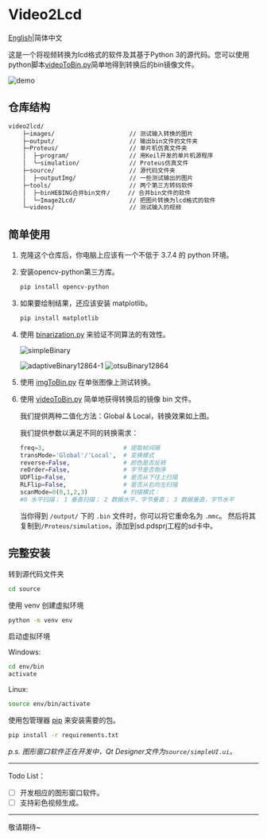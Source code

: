 # Video2Lcd

[English](readme.md)|简体中文

这是一个将视频转换为lcd格式的软件及其基于Python 3的源代码。您可以使用python脚本[videoToBin.py](source/videoToBin.py)简单地得到转换后的bin镜像文件。

![demo](https://user-images.githubusercontent.com/48848908/178132739-5a8b3d49-e480-42a5-9109-fb3c6784c800.png)

## 仓库结构

```bash
video2lcd/
    ├─images/                     // 测试输入转换的图片
    ├─output/                     // 输出bin文件的文件夹
    ├─Proteus/                    // 单片机仿真文件夹
    │  ├─program/                 // 用Keil开发的单片机源程序
    │  └─simulation/              // Proteus仿真文件
    ├─source/                     // 源代码文件夹
    │  ├─outputImg/               // 一些测试输出的图片
    ├─tools/                      // 两个第三方转码软件
    │  ├─binHEBING合并bin文件/     // 合并bin文件的软件
    │  └─Image2Lcd/               // 把图片转换为lcd格式的软件
    └─videos/                     // 测试输入的视频
```

## 简单使用

1. 克隆这个仓库后，你电脑上应该有一个不低于 3.7.4 的 python 环境。

2. 安装opencv-python第三方库。

   ```bash
   pip install opencv-python
   ```

3. 如果要绘制结果，还应该安装 matplotlib。

   ```bash
   pip install matplotlib
   ```

4. 使用 [binarization.py](source/binarization.py) 来验证不同算法的有效性。

   ![simpleBinary](https://user-images.githubusercontent.com/48848908/178133492-decd6c98-fbcb-4af2-9890-cae6baba3084.png)

   ![adaptiveBinary12864-1](https://user-images.githubusercontent.com/48848908/178133409-58f828f8-0e02-4712-abc5-2f0b911e0cf7.png)
   ![otsuBinary12864](https://user-images.githubusercontent.com/48848908/178133497-a54fdd58-7d7d-4761-9f87-0500ad958c08.png)

5. 使用 [imgToBin.py](source/imgToBin.py) 在单张图像上测试转换。

6. 使用 [videoToBin.py](source/videoToBin.py) 简单地获得转换后的镜像 bin 文件。

   我们提供两种二值化方法：Global & Local，转换效果如上图。

   我们提供参数以满足不同的转换需求：

   ```python
   freq=3,                      # 提取帧间隔
   transMode='Global'/'Local',  # 变换模式
   reverse=False,               # 颜色是否反转
   reOrder=False,               # 字节是否倒序
   UDFlip=False,                # 是否从下往上扫描
   RLFlip=False,                # 是否从右向左扫描
   scanMode=0(0,1,2,3)          # 扫描模式：
   #0 水平扫描； 1 垂直扫描； 2 数据水平，字节垂直； 3 数据垂直，字节水平
   ```

   当你得到 `/output/` 下的 `.bin` 文件时，你可以将它重命名为 `.mmc`。 然后将其复制到`/Proteus/simulation`，添加到sd.pdsprj工程的sd卡中。

## 完整安装

转到源代码文件夹

```bash
cd source
```

使用 venv 创建虚拟环境

```bash
python -m venv env
```

启动虚拟环境

Windows:

```bash
cd env/bin
activate
```

Linux:

```bash
source env/bin/activate
```

使用包管理器 [pip](https://pip.pypa.io/en/stable/) 来安装需要的包。

```bash
pip install -r requirements.txt
```

*p.s.  图形窗口软件正在开发中，Qt Designer文件为`source/simpleUI.ui`。*

---

Todo List：

- [ ] 开发相应的图形窗口软件。
- [ ] 支持彩色视频生成。

---

敬请期待~